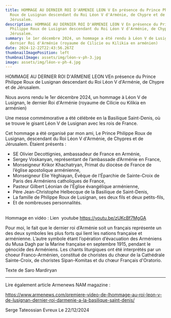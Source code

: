 ```yaml
---
title: HOMMAGE AU DERNIER ROI D'ARMENIE LEON V En présence du Prince Philippe
  Roux de Lusignan descendant du Roi Léon V d'Arménie, de Chypre et de
  Jérusalem.
description: HOMMAGE AU DERNIER ROI D'ARMENIE LEON V En présence du Prince
  Philippe Roux de Lusignan descendant du Roi Léon V d'Arménie, de Chypre et de
  Jérusalem.
summary: le 1er décembre 2024, un hommage a été rendu à Léon V de Lusignan, le
  dernier Roi d'Arménie (royaume de Cilicie ou Kilikia en arménien)
date: 2024-12-22T22:43:56.267Z
thumbnailImagePosition: left
thumbnailImage: assets/img/léon-v-ph-3.jpg
image: assets/img/léon-v-ph-4.jpg
---
```

HOMMAGE AU DERNIER ROI D'ARMENIE LEON VEn présence du Prince Philippe Roux de Lusignan descendant du Roi Léon V d'Arménie, de Chypre et de Jérusalem.

Nous avons rendu le 1er décembre 2024, un hommage à Léon V de Lusignan, le dernier Roi d'Arménie (royaume de Cilicie ou Kilikia en arménien)

Une messe commémorative a été célébrée en la Basilique Saint-Denis, où se trouve le gisant Léon V de Lusignan avec les rois de France.

Cet hommage a été organisé par mon ami, Le Prince Philippe Roux de Lusignan, descendant du Roi Léon V d'Arménie, de Chypres et de Jérusalem.
Étaient présents :

* SE Olivier Decottignies, ambassadeur de France en Arménie, 
* Sergey Voskanyan, représentant de l’ambassade d’Arménie en France, 
* Monseigneur Krikor Khachatryan, Primat du diocèse de France de l’église apostolique arménienne,
* Monseigneur Elie Yéghiayan, Évêque de l’Éparchie de Sainte-Croix de Paris des Arméniens catholiques de France,
* Pasteur Gilbert Léonian de l'Église évangélique arménienne,
* Père Jean-Christophe Helbecque de la Basilique de Saint-Denis,
* La famille de Philippe Roux de Lusignan, ses deux fils et deux petits-fils,
* Et de nombreuses personnalités.

\
Hommage en vidéo : Lien  youtube https://youtu.be/zUKcBf7MgGA

Pour moi, le fait que le dernier roi d’Arménie soit un français représente un des deux symboles les plus forts qui lient les nations française et arménienne.
L’autre symbole étant l’opération d’évacuation des Arméniens du Musa Dagh par la Marine française en septembre 1915, pendant le génocide des Arméniens.
Les chants liturgiques ont été interprétés par un choeur Franco-Arménien, constitué de choristes du chœur de la Cathédrale Sainte-Croix, de choristes Sipan-Komitas et du chœur Français d'Oratorio.

Texte de Saro Mardiryan 

- - -

Lire également article Armenews NAM magazine :

https://www.armenews.com/premiere-video-de-lhommage-au-roi-leon-v-de-lusignan-dernier-roi-darmenie-a-la-basilique-saint-denis/

Serge Tateossian Evreux    Le 22/12/2024